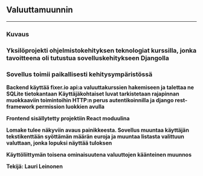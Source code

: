 ## Valuuttamuunnin
---

### Kuvaus

### Yksilöprojekti ohjelmistokehityksen teknologiat kurssilla, jonka tavoitteena oli tutustua sovelluskehitykseen Djangolla
### Sovellus toimii paikallisesti kehitysympäristössä


**Backend käyttää fixer.io api:a valuuttakurssien hakemiseen ja talettaa ne SQLite tietokantaan**
**Käyttäjäkohtaiset luvat tarkistetaan rajapinnan muokkaaviin toimintoihin HTTP:n perus autentikoinnilla ja django rest-framework permission luokkien avulla**

**Frontend sisällytetty projektiin React moduulina**

**Lomake tulee näkyviin avaus painikkeesta. Sovellus muuntaa käyttäjän tekstikenttään syöttämän määrän euroja ja muuntaa listasta valittuun valuttaan, jonka lopuksi näyttää tuloksen**

**Käyttöliittymän toisena ominaisuutena valuuttojen käänteinen muunnos**


**Tekijä: Lauri Leinonen**